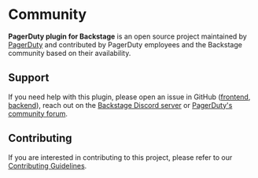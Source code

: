 # Community

**PagerDuty plugin for Backstage** is an open source project maintained by [PagerDuty](https://pagerduty.com) and contributed by PagerDuty employees and the Backstage community based on their availability.

## Support

If you need help with this plugin, please open an issue in GitHub ([frontend](https://github.com/PagerDuty/backstage-plugin), [backend](https://github.com/PagerDuty/backstage-plugin-backend)), reach out on the [Backstage Discord server](https://discord.gg/backstage-687207715902193673) or [PagerDuty's community forum](https://community.pagerduty.com/).

## Contributing

If you are interested in contributing to this project, please refer to our [Contributing Guidelines](https://github.com/PagerDuty/backstage-plugin/blob/main/CONTRIBUTING.md).
